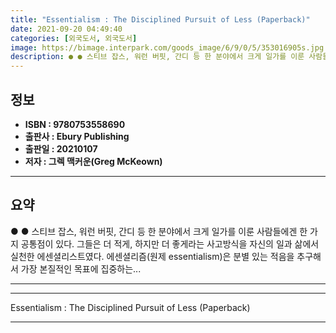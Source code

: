 ```yaml
---
title: "Essentialism : The Disciplined Pursuit of Less (Paperback)"
date: 2021-09-20 04:49:40
categories: [외국도서, 외국도서]
image: https://bimage.interpark.com/goods_image/6/9/0/5/353016905s.jpg
description: ● ● 스티브 잡스, 워런 버핏, 간디 등 한 분야에서 크게 일가를 이룬 사람들에겐 한 가지 공통점이 있다. 그들은 더 적게, 하지만 더 좋게라는 사고방식을 자신의 일과 삶에서 실천한 에센셜리스트였다. 에센셜리즘(원제 essentialism)은 분별 있는 적음을 추구해서 가장 본질적
---
```


## **정보**

- **ISBN : 9780753558690**
- **출판사 : Ebury Publishing**
- **출판일 : 20210107**
- **저자 : 그렉 맥커운(Greg McKeown)**

------



## **요약**

●  ●  스티브 잡스, 워런 버핏, 간디 등 한 분야에서 크게 일가를 이룬 사람들에겐 한 가지 공통점이 있다. 그들은 더 적게, 하지만 더 좋게라는 사고방식을 자신의 일과 삶에서 실천한 에센셜리스트였다. 에센셜리즘(원제 essentialism)은 분별 있는 적음을 추구해서 가장 본질적인 목표에 집중하는... 

------



------


Essentialism : The Disciplined Pursuit of Less (Paperback) 

------


